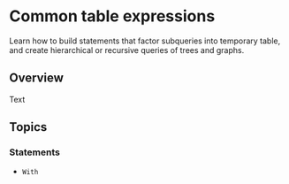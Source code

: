 # Common table expressions

Learn how to build statements that factor subqueries into temporary table, and create hierarchical
or recursive queries of trees and graphs.

## Overview

<!--@START_MENU_TOKEN@-->Text<!--@END_MENU_TOKEN@-->

## Topics

### Statements

- ``With``
